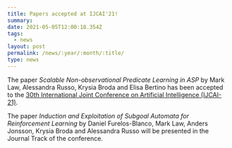 ```yaml
---
title: Papers accepted at IJCAI'21!
summary: 
date: 2021-05-05T12:00:18.354Z
tags:
  - news
layout: post
permalink: /news/:year/:month/:title/
type: news
---
```

The paper _Scalable Non-observational Predicate Learning in ASP_ by Mark Law, Alessandra Russo, Krysia Broda and Elisa Bertino has been accepted to the [30th International Joint Conference on Artificial Intelligence (IJCAI-21)](https://ijcai-21.org/).

The paper _Induction and Exploitation of Subgoal Automata for Reinforcement Learning_ by Daniel Furelos-Blanco, Mark Law, Anders Jonsson, Krysia Broda and Alessandra Russo will be presented in the Journal Track of the conference.


